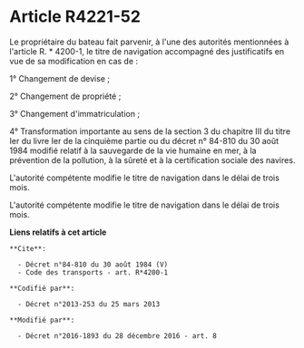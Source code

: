 # Article R4221-52

Le propriétaire du bateau fait parvenir, à l'une des autorités mentionnées à l'article R. * 4200-1, le titre de navigation
accompagné des justificatifs en vue de sa modification en cas de : 

1° Changement de devise ; 

2° Changement de propriété ; 

3° Changement d'immatriculation ; 

4° Transformation importante au sens de la section 3 du chapitre III du titre Ier du livre Ier de la cinquième partie ou du
décret n° 84-810 du 30 août 1984 modifié relatif à la sauvegarde de la vie humaine en mer, à la prévention de la pollution, à
la sûreté et à la certification sociale des navires. 

L'autorité compétente modifie le titre de navigation dans le délai de trois mois. 

L'autorité compétente modifie le titre de navigation dans le délai de trois mois.

**Liens relatifs à cet article**

	**Cite**:

	  - Décret n°84-810 du 30 août 1984 (V)
	  - Code des transports - art. R*4200-1

	**Codifié par**:

	  - Décret n°2013-253 du 25 mars 2013

	**Modifié par**:

	  - Décret n°2016-1893 du 28 décembre 2016 - art. 8
